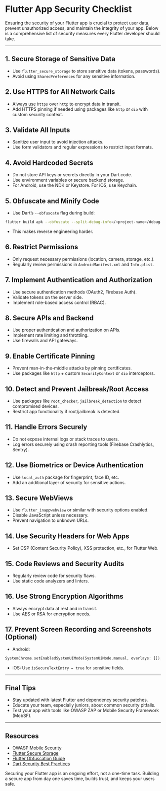 # Flutter App Security Checklist

Ensuring the security of your Flutter app is crucial to protect user data, prevent unauthorized access, and maintain the integrity of your app. Below is a comprehensive list of security measures every Flutter developer should take.

---

## 1. **Secure Storage of Sensitive Data**

* Use `flutter_secure_storage` to store sensitive data (tokens, passwords).
* Avoid using `SharedPreferences` for any sensitive information.

## 2. **Use HTTPS for All Network Calls**

* Always use `https` over `http` to encrypt data in transit.
* Add HTTPS pinning if needed using packages like `http` or `dio` with custom security context.

## 3. **Validate All Inputs**

* Sanitize user input to avoid injection attacks.
* Use form validators and regular expressions to restrict input formats.

## 4. **Avoid Hardcoded Secrets**

* Do not store API keys or secrets directly in your Dart code.
* Use environment variables or secure backend storage.
* For Android, use the NDK or Keystore. For iOS, use Keychain.

## 5. **Obfuscate and Minify Code**

* Use Dart’s `--obfuscate` flag during build:

```sh
flutter build apk --obfuscate --split-debug-info=/<project-name>/debug-info
```

* This makes reverse engineering harder.

## 6. **Restrict Permissions**

* Only request necessary permissions (location, camera, storage, etc.).
* Regularly review permissions in `AndroidManifest.xml` and `Info.plist`.

## 7. **Implement Authentication and Authorization**

* Use secure authentication methods (OAuth2, Firebase Auth).
* Validate tokens on the server side.
* Implement role-based access control (RBAC).

## 8. **Secure APIs and Backend**

* Use proper authentication and authorization on APIs.
* Implement rate limiting and throttling.
* Use firewalls and API gateways.

## 9. **Enable Certificate Pinning**

* Prevent man-in-the-middle attacks by pinning certificates.
* Use packages like `http` + custom `SecurityContext` or `dio` interceptors.

## 10. **Detect and Prevent Jailbreak/Root Access**

* Use packages like `root_checker`, `jailbreak_detection` to detect compromised devices.
* Restrict app functionality if root/jailbreak is detected.

## 11. **Handle Errors Securely**

* Do not expose internal logs or stack traces to users.
* Log errors securely using crash reporting tools (Firebase Crashlytics, Sentry).

## 12. **Use Biometrics or Device Authentication**

* Use `local_auth` package for fingerprint, face ID, etc.
* Add an additional layer of security for sensitive actions.

## 13. **Secure WebViews**

* Use `flutter_inappwebview` or similar with security options enabled.
* Disable JavaScript unless necessary.
* Prevent navigation to unknown URLs.

## 14. **Use Security Headers for Web Apps**

* Set CSP (Content Security Policy), XSS protection, etc., for Flutter Web.

## 15. **Code Reviews and Security Audits**

* Regularly review code for security flaws.
* Use static code analyzers and linters.

## 16. **Use Strong Encryption Algorithms**

* Always encrypt data at rest and in transit.
* Use AES or RSA for encryption needs.

## 17. **Prevent Screen Recording and Screenshots (Optional)**

* Android:

```dart
SystemChrome.setEnabledSystemUIMode(SystemUiMode.manual, overlays: []);
```

* iOS: Use `isSecureTextEntry = true` for sensitive fields.

---

## Final Tips

* Stay updated with latest Flutter and dependency security patches.
* Educate your team, especially juniors, about common security pitfalls.
* Test your app with tools like OWASP ZAP or Mobile Security Framework (MobSF).

---

## Resources

* [OWASP Mobile Security](https://owasp.org/www-project-mobile-top-10/)
* [Flutter Secure Storage](https://pub.dev/packages/flutter_secure_storage)
* [Flutter Obfuscation Guide](https://docs.flutter.dev/deployment/obfuscate)
* [Dart Security Best Practices](https://dart.dev/guides/libraries/security)

Securing your Flutter app is an ongoing effort, not a one-time task. Building a secure app from day one saves time, builds trust, and keeps your users safe.